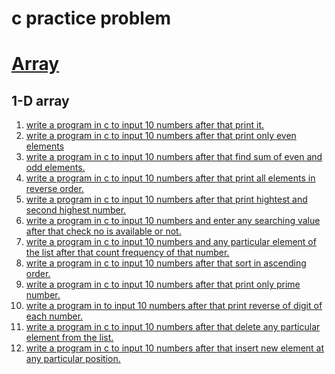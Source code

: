 # c practice problem
<a href="array"><h1>Array</h1></a>
<h2>1-D array</h2>
<ol>
<li><a href="array\1-d array\1.c">write a program in c to input 10 numbers after that print it.</a></li>
<li><a href="array\1-d array\2.c">write a program in c to input 10 numbers after that print only even elements</a></li>
<li><a href="array\1-d array\3.c">write a program in c to input 10 numbers after that find sum of even and odd elements.</a></li>
<li><a href="array\1-d array\4.c">write a program in c to input 10 numbers after that print all elements in reverse order.</a></li>
<li><a href="array\1-d array\5.c">write a program in c to input 10 numbers after that print hightest and second highest number.</a></li>
<li><a href="array\1-d array\6.c">write a program in c to input 10 numbers and enter any searching value after that check no is available or not.</a></li>
<li><a href="array\1-d array\7.c">write a program in c to input 10 numbers and any particular element of the list after that count frequency of that number.</a></li>
<li><a href="array\1-d array\8.c">write a program in c to input 10 numbers after that sort in ascending order.</a></li>
<li><a href="array\1-d array\9.c">write a program in c to input 10 numbers after that print only prime number.</a></li>
<li><a href="array\1-d array\10.c">write a program in  to input 10 numbers after that print reverse of digit of each number.</a></li>
<li><a href="array\1-d array\11.c">write a program in c to input 10 numbers after that delete any particular element from the list.</a></li>
<li><a href="array\1-d array\12.c">write a program in c to input 10 numbers after that insert new element at any particular position.</a></li>
</ol>